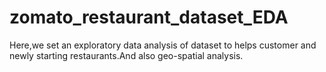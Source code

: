 # zomato_restaurant_dataset_EDA
Here,we set an exploratory data analysis of dataset to helps customer and newly starting restaurants.And also geo-spatial analysis.
